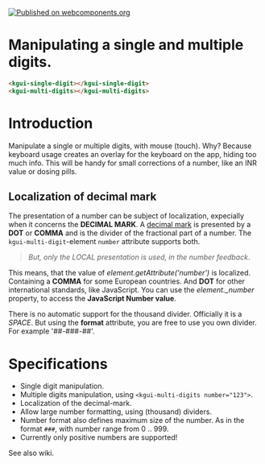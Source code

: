 [![Published on webcomponents.org](https://img.shields.io/badge/webcomponents.org-published-blue.svg)](https://www.webcomponents.org/element/itsMeBender/kgui-single-digit)

# Manipulating a single and multiple digits.

<!---
```
<kgui-single-digit>
  <template>
    <script src="../webcomponentsjs/webcomponents-lite.js"></script>
    <link rel="import" href="kgui-single-digit.html">
    <next-code-block></next-code-block>
  </template>
</kgui-single-digit>
```
-->
```html
<kgui-single-digit></kgui-single-digit>
<kgui-multi-digits></kgui-multi-digits>
```

# Introduction

Manipulate a single or multiple digits, with mouse (touch). 
Why? Because keyboard usage creates an overlay for the keyboard on the app, hiding too much info.
This will be handy for small corrections of a number, like an INR value or dosing pills.

## Localization of decimal mark

The presentation of a number can be subject of localization, expecially when it concerns the __DECIMAL MARK__. A [decimal mark](https://en.wikipedia.org/wiki/Decimal_mark) is presented by a __DOT__ or __COMMA__ and is the divider of the fractional part of a number. The `kgui-multi-digit`-element `number` attribute supports both.

> _But, only the LOCAL presentation is used, in the number feedback_.

This means, that the value of _element.getAttribute('number')_ is localized. Containing a __COMMA__ for some European countries. And __DOT__ for other international standards, like JavaScript. You can use the _element.\_number_ property, to access the __JavaScript Number value__.

There is no automatic support for the thousand divider. Officially it is a _SPACE_. But using the __format__ attribute, you are free to use you own divider. For example '##-###-##'.

# Specifications

* Single digit manipulation.
* Multiple digits manipulation, using `<kgui-multi-digits number="123">`.
* Localization of the decimal-mark.
* Allow large number formatting, using (thousand) dividers.
* Number format also defines maximum size of the number. As in the format `###`, with number range from 0 .. 999.
* Currently only positive numbers are supported!

See also wiki.
